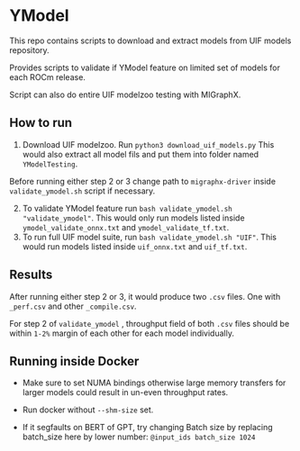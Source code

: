 # YModel 

This repo contains scripts to download and extract models from UIF models repository. 

Provides scripts to validate if YModel feature on limited set of models for each ROCm release. 

Script can also do entire UIF modelzoo testing with MIGraphX. 

## How to run
1. Download UIF modelzoo. Run `python3 download_uif_models.py` This would also extract all model fils and put them into folder named `YModelTesting`. 

Before running either step 2 or 3 change path to `migraphx-driver` inside `validate_ymodel.sh` script if necessary.

2. To validate YModel feature run `bash validate_ymodel.sh "validate_ymodel"`.  This would only run models listed inside `ymodel_validate_onnx.txt` and `ymodel_validate_tf.txt`.  
3. To run full UIF model suite, run `bash validate_ymodel.sh "UIF"`. This would run models listed inside `uif_onnx.txt` and `uif_tf.txt`. 

## Results
After running either step 2 or 3, it would produce two `.csv` files. One with `_perf.csv` and other `_compile.csv`. 

For step 2 of `validate_ymodel` , throughput field of both `.csv` files should be within `1-2%`  margin of each other for each model individually. 

## Running inside Docker
- Make sure to set NUMA bindings otherwise large memory transfers for larger models could result in un-even throughput rates. 

- Run docker without `--shm-size` set. 

- If it segfaults on BERT of GPT, try changing Batch size by replacing batch_size here by lower number: `@input_ids batch_size 1024` 
